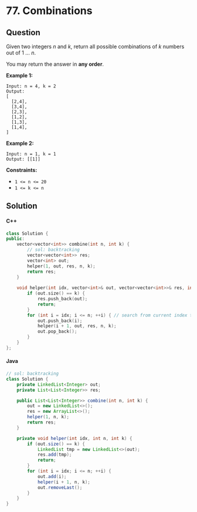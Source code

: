 # 77. Combinations

## Question

Given two integers _n_ and _k_, return all possible combinations of _k_ numbers out of 1 ... _n_.

You may return the answer in **any order**.

**Example 1:**

```
Input: n = 4, k = 2
Output:
[
  [2,4],
  [3,4],
  [2,3],
  [1,2],
  [1,3],
  [1,4],
]
```

**Example 2:**

```
Input: n = 1, k = 1
Output: [[1]]
```

**Constraints:**

* `1 <= n <= 20`
* `1 <= k <= n`

## Solution

#### C++

```cpp
class Solution {
public:
    vector<vector<int>> combine(int n, int k) {
        // sol: backtracking
        vector<vector<int>> res;
        vector<int> out;
        helper(1, out, res, n, k);
        return res;
    }
    
    void helper(int idx, vector<int>& out, vector<vector<int>>& res, int n, int k) {
        if (out.size() == k) {
            res.push_back(out);
            return;
        }
        for (int i = idx; i <= n; ++i) { // search from current index to avoid duplicate search
            out.push_back(i);
            helper(i + 1, out, res, n, k);
            out.pop_back();
        }
    }
};
```

#### Java

```java
// sol: backtracking
class Solution {
    private LinkedList<Integer> out;
    private List<List<Integer>> res;

    public List<List<Integer>> combine(int n, int k) {
        out = new LinkedList<>();
        res = new ArrayList<>();
        helper(1, n, k);
        return res;
    }

    private void helper(int idx, int n, int k) {
        if (out.size() == k) {
            LinkedList tmp = new LinkedList<>(out);
            res.add(tmp);
            return;
        }
        for (int i = idx; i <= n; ++i) {
            out.add(i);
            helper(i + 1, n, k);
            out.removeLast();
        }
    }
}
```
